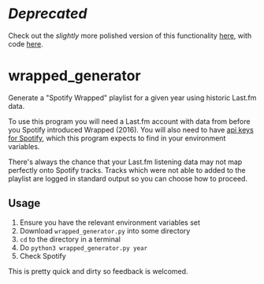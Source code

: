 # _Deprecated_
Check out the _slightly_ more polished version of this functionality [here](https://lastfm2wrapped.herokuapp.com/app/), with code [here](https://github.com/ashtonmoomoo/lastfm2wrapped).

# wrapped_generator
Generate a "Spotify Wrapped" playlist for a given year using historic Last.fm data.

To use this program you will need a Last.fm account with data from before you Spotify introduced Wrapped (2016). You will also need to have [api keys for Spotify](https://developer.spotify.com/dashboard/applications), which this program expects to find in your environment variables.

There's always the chance that your Last.fm listening data may not map perfectly onto Spotify tracks. Tracks which were not able to added to the playlist are logged in standard output so you can choose how to proceed.

## Usage
1. Ensure you have the relevant environment variables set
2. Download `wrapped_generator.py` into some directory
3. `cd` to the directory in a terminal
4. Do `python3 wrapped_generator.py year`
5. Check Spotify

This is pretty quick and dirty so feedback is welcomed.
